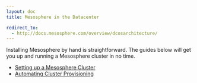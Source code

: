 ```yaml
---
layout: doc
title: Mesosphere in the Datacenter

redirect_to:
  - http://docs.mesosphere.com/overview/dcosarchitecture/
---
```


Installing Mesosphere by hand is straightforward. The guides below will get you up and running a Mesosphere cluster in no time.

+ [Setting up a Mesosphere Cluster](install)
+ [Automating Cluster Provisioning](automation)

